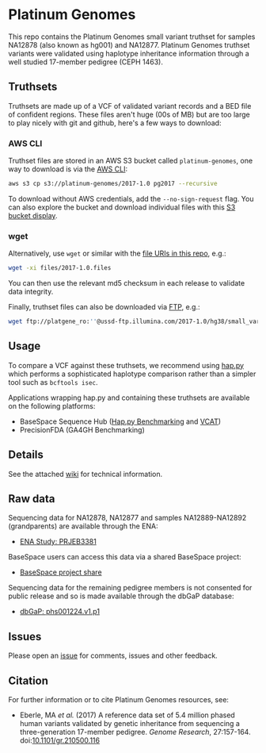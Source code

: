 # Platinum Genomes

This repo contains the Platinum Genomes small variant truthset for samples NA12878 (also known as hg001) and NA12877.
Platinum Genomes truthset variants were validated using haplotype inheritance information through a well studied 
17-member pedigree (CEPH 1463).

## Truthsets

Truthsets are made up of a VCF of validated variant records and a BED file of confident regions. These
files aren't huge (00s of MB) but are too large to play nicely with git and github, here's a few ways to download:

### AWS CLI

Truthset files are stored in an AWS S3 bucket called `platinum-genomes`, one way to download is via the [AWS CLI](https://aws.amazon.com/cli/):

```bash
aws s3 cp s3://platinum-genomes/2017-1.0 pg2017 --recursive
```

To download without AWS credentials, add the `--no-sign-request` flag. You can also explore the bucket and download individual files with this [S3 bucket display](https://illumina.github.io/PlatinumGenomes/).

### wget

Alternatively, use `wget` or similar with the [file URIs in this repo](files/), e.g.:

```bash
wget -xi files/2017-1.0.files
```

You can then use the relevant md5 checksum in each release to validate data integrity. 

Finally, truthset files can also be downloaded via [FTP](ftp://platgene_ro:''@ussd-ftp.illumina.com/), e.g.:

```sh
wget ftp://platgene_ro:''@ussd-ftp.illumina.com/2017-1.0/hg38/small_variants/NA12878/NA12878.vcf.gz
```

## Usage

To compare a VCF against these truthsets, we recommend using [hap.py](https://github.com/Illumina/hap.py) which
performs a sophisticated haplotype comparison rather than a simpler tool such as `bcftools isec`.

Applications wrapping hap.py and containing these truthsets are available on the following platforms:
* BaseSpace Sequence Hub ([Hap.py Benchmarking](https://basespace.illumina.com/apps/3067064/Hap-py-Benchmarking) and [VCAT](https://basespace.illumina.com/apps/2106105/Variant-Calling-Assessment-Tool))
* PrecisionFDA (GA4GH Benchmarking)

## Details

See the attached [wiki](../../wiki) for technical information.

## Raw data

Sequencing data for NA12878, NA12877 and samples NA12889-NA12892 (grandparents) are available through
the ENA:
* [ENA Study: PRJEB3381](https://www.ebi.ac.uk/ena/data/view/PRJEB3381)

BaseSpace users can access this data via a shared BaseSpace project:
* [BaseSpace project share](https://basespace.illumina.com/s/2K7LqNG7Mt1h)

Sequencing data for the remaining pedigree members is not consented for public release and so is 
made available through the dbGaP database:
* [dbGaP: phs001224.v1.p1](https://www.ncbi.nlm.nih.gov/projects/gap/cgi-bin/study.cgi?study_id=phs001224.v1.p1)

## Issues

Please open an [issue](/../../issues/) for comments, issues and other feedback.

## Citation

For further information or to cite Platinum Genomes resources, see:
* Eberle, MA _et al._ (2017) A reference data set of 5.4 million phased human variants validated by genetic inheritance from sequencing a three-generation 17-member pedigree. _Genome Research_, 27:157-164. doi:[10.1101/gr.210500.116](http://dx.doi.org/10.1101/gr.210500.116)
